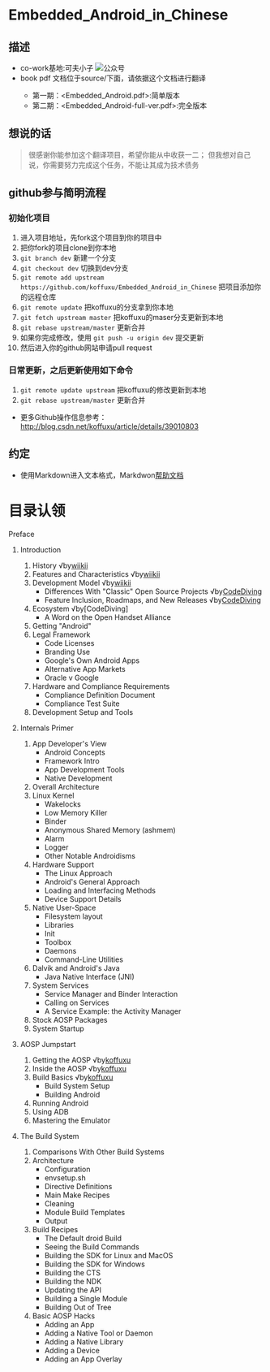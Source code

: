 Embedded_Android_in_Chinese
===========================



## 描述

- co-work基地:可夫小子
![公众号](source/wechat.jgp)
- <Embedded Android>book pdf 文档位于source/下面，请依据这个文档进行翻译
    - 第一期：<Embedded_Android.pdf>:简单版本
    - 第二期：<Embedded_Android-full-ver.pdf>:完全版本


## 想说的话

> 很感谢你能参加这个翻译项目，希望你能从中收获一二；
但我想对自己说，你需要努力完成这个任务，不能让其成为技术债务


## github参与简明流程

### 初始化项目
1. 进入项目地址，先fork这个项目到你的项目中
2. 把你fork的项目clone到你本地
3. `git branch dev` 新建一个分支
4. `git checkout dev` 切换到dev分支
5. `git remote add upstream https://github.com/koffuxu/Embedded_Android_in_Chinese` 把项目添加你的远程仓库
6. `git remote update` 把koffuxu的分支拿到你本地
7. `git fetch upstream master` 把koffuxu的maser分支更新到本地
8. `git rebase upstream/master` 更新合并
9. 如果你完成修改，使用 `git push -u origin dev` 提交更新
10. 然后进入你的github网站申请pull request

### 日常更新，之后更新使用如下命令
1. `git remote update upstream`  把koffuxu的修改更新到本地
2. `git rebase upstream/master` 更新合并

- 更多Github操作信息参考：http://blog.csdn.net/koffuxu/article/details/39010803



## 约定

- 使用Markdown进入文本格式，Markdwon[帮助文档](<https://help.github.com/articles/markdown-basics>)
  

# 目录认领

Preface
1. Introduction  
    1. History                               √by[wiikii]()
    1. Features and Characteristics          √by[wiikii]()
    1. Development Model                     √by[wiikii]()
        * Differences With "Classic" Open Source Projects      √by[CodeDiving]()
        * Feature Inclusion, Roadmaps, and New Releases        √by[CodeDiving]()
    1. Ecosystem                             √by[CodeDiving]
        * A Word on the Open Handset Alliance
    1. Getting "Android"
    1. Legal Framework
        * Code Licenses
        * Branding Use
        * Google's Own Android Apps
        * Alternative App Markets
        * Oracle v Google
    1. Hardware and Compliance Requirements
        * Compliance Definition Document
        * Compliance Test Suite
    1. Development Setup and Tools

2. Internals Primer
    1. App Developer's View
        * Android Concepts
        * Framework Intro
        * App Development Tools
        * Native Development
    1. Overall Architecture
    1. Linux Kernel
        * Wakelocks
        * Low Memory Killer
        * Binder
        * Anonymous Shared Memory (ashmem)
        * Alarm
        * Logger
        * Other Notable Androidisms
    1. Hardware Support
        * The Linux Approach
        * Android's General Approach
        * Loading and Interfacing Methods
        * Device Support Details
    1. Native User-Space
        * Filesystem layout
        * Libraries
        * Init
        * Toolbox
        * Daemons
        * Command-Line Utilities
    1. Dalvik and Android's Java
        * Java Native Interface (JNI)
    1. System Services
        * Service Manager and Binder Interaction
        * Calling on Services
        * A Service Example: the Activity Manager
    1. Stock AOSP Packages
    1. System Startup

3. AOSP Jumpstart 
    1. Getting the AOSP      √by[koffuxu](https://github.com/koffuxu)
    1. Inside the AOSP       √by[koffuxu](https://github.com/koffuxu)
    1. Build Basics          √by[koffuxu](https://github.com/koffuxu)
        * Build System Setup
        * Building Android
    1. Running Android
    1. Using ADB
    1. Mastering the Emulator

4. The Build System
    1. Comparisons With Other Build Systems
    1. Architecture
        * Configuration
        * envsetup.sh
        * Directive Definitions
        * Main Make Recipes
        * Cleaning
        * Module Build Templates
        * Output
    1. Build Recipes
        * The Default droid Build
        * Seeing the Build Commands
        * Building the SDK for Linux and MacOS
        * Building the SDK for Windows
        * Building the CTS
        * Building the NDK
        * Updating the API
        * Building a Single Module
        * Building Out of Tree
    1. Basic AOSP Hacks
        * Adding an App
        * Adding a Native Tool or Daemon
        * Adding a Native Library
        * Adding a Device
        * Adding an App Overlay
